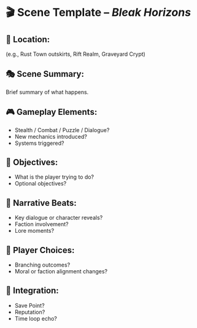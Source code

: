 # 🎬 Scene Template – *Bleak Horizons*

## 📍 Location:
(e.g., Rust Town outskirts, Rift Realm, Graveyard Crypt)

## 🎭 Scene Summary:
Brief summary of what happens.

## 🎮 Gameplay Elements:
- Stealth / Combat / Puzzle / Dialogue?
- New mechanics introduced?
- Systems triggered?

## 🎯 Objectives:
- What is the player trying to do?
- Optional objectives?

## 🧠 Narrative Beats:
- Key dialogue or character reveals?
- Faction involvement?
- Lore moments?

## 🔀 Player Choices:
- Branching outcomes?
- Moral or faction alignment changes?

## 🧪 Integration:
- Save Point?
- Reputation?
- Time loop echo?

